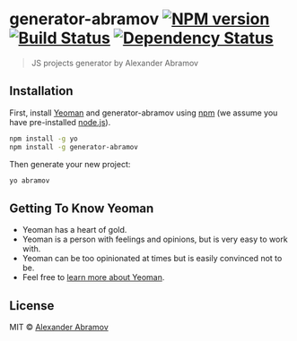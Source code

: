 # generator-abramov [![NPM version][npm-image]][npm-url] [![Build Status][travis-image]][travis-url] [![Dependency Status][daviddm-image]][daviddm-url]
> JS projects generator by Alexander Abramov

## Installation

First, install [Yeoman](http://yeoman.io) and generator-abramov using [npm](https://www.npmjs.com/) (we assume you have pre-installed [node.js](https://nodejs.org/)).

```bash
npm install -g yo
npm install -g generator-abramov
```

Then generate your new project:

```bash
yo abramov
```

## Getting To Know Yeoman

 * Yeoman has a heart of gold.
 * Yeoman is a person with feelings and opinions, but is very easy to work with.
 * Yeoman can be too opinionated at times but is easily convinced not to be.
 * Feel free to [learn more about Yeoman](http://yeoman.io/).

## License

MIT © [Alexander Abramov](https://alex-abramov.com)


[npm-image]: https://badge.fury.io/js/generator-abramov.svg
[npm-url]: https://npmjs.org/package/generator-abramov
[travis-image]: https://travis-ci.org/zarly/generator-abramov.svg?branch=master
[travis-url]: https://travis-ci.org/zarly/generator-abramov
[daviddm-image]: https://david-dm.org/zarly/generator-abramov.svg?theme=shields.io
[daviddm-url]: https://david-dm.org/zarly/generator-abramov
